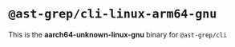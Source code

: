 # `@ast-grep/cli-linux-arm64-gnu`

This is the **aarch64-unknown-linux-gnu** binary for `@ast-grep/cli`
